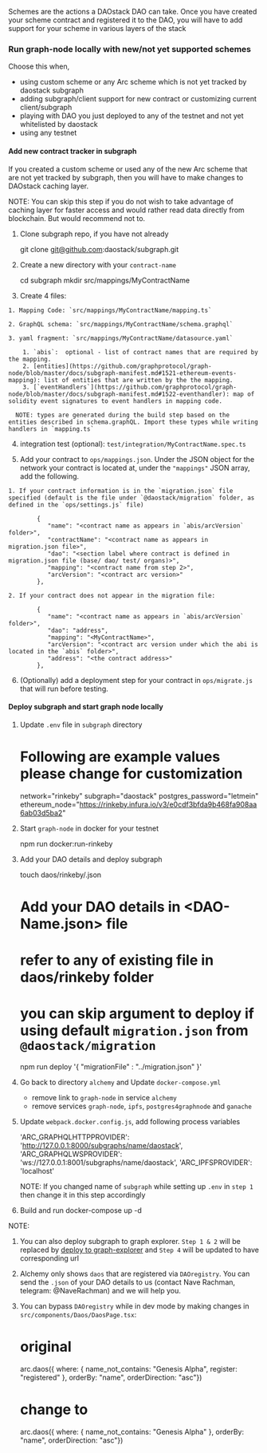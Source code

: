 Schemes are the actions a DAOstack DAO can take. Once you have created your scheme contract and registered it to the DAO, you will have to add support for your scheme in various layers of the stack

### Run  graph-node locally with new/not yet supported schemes

  Choose this when,

  - using custom scheme or any Arc scheme which is not yet tracked by daostack subgraph
  - adding subgraph/client support for new contract or customizing current client/subgraph
  - playing with DAO you just deployed to any of the testnet and not yet whitelisted by daostack
  - using any testnet

#### Add new contract tracker in subgraph

  If you created a custom scheme or used any of the new Arc scheme that are not yet tracked by subgraph, then you will have to make changes to DAOstack caching layer. 

  NOTE: You can skip this step if you do not wish to take advantage of caching layer for faster access and would rather read data directly from blockchain. But would recommend not to.

  1. Clone subgraph repo, if you have not already

        git clone git@github.com:daostack/subgraph.git
  
  2. Create a new directory with your `contract-name`

        cd subgraph
        mkdir src/mappings/MyContractName

  3. Create 4 files:

    1. Mapping Code: `src/mappings/MyContractName/mapping.ts`

    2. GraphQL schema: `src/mappings/MyContractName/schema.graphql`

    3. yaml fragment: `src/mappings/MyContractName/datasource.yaml`

        1. `abis`:  optional - list of contract names that are required by the mapping.
        2. [entities](https://github.com/graphprotocol/graph-node/blob/master/docs/subgraph-manifest.md#1521-ethereum-events-mapping): list of entities that are written by the the mapping.
        3. [`eventHandlers`](https://github.com/graphprotocol/graph-node/blob/master/docs/subgraph-manifest.md#1522-eventhandler): map of solidity event signatures to event handlers in mapping code.

      NOTE: types are generated during the build step based on the entities described in schema.graphQL. Import these types while writing handlers in `mapping.ts`
  4. integration test (optional): `test/integration/MyContractName.spec.ts`


  5. Add your contract to `ops/mappings.json`. Under the JSON object for the network your contract is located at, under the `"mappings"` JSON array, add the following.

    1. If your contract information is in the `migration.json` file specified (default is the file under `@daostack/migration` folder, as defined in the `ops/settings.js` file)

            {
               "name": "<contract name as appears in `abis/arcVersion` folder>",
               "contractName": "<contract name as appears in migration.json file>",
               "dao": "<section label where contract is defined in migration.json file (base/ dao/ test/ organs)>",
               "mapping": "<contract name from step 2>",
               "arcVersion": "<contract arc version>"
            },

    2. If your contract does not appear in the migration file:

            {
               "name": "<contract name as appears in `abis/arcVersion` folder>",
               "dao": "address",
               "mapping": "<MyContractName>",
               "arcVersion": "<contract arc version under which the abi is located in the `abis` folder>",
               "address": "<the contract address>"
            },

  6. (Optionally) add a deployment step for your contract in `ops/migrate.js` that will run before testing.

#### Deploy subgraph and start graph node locally

  1. Update `.env` file in `subgraph` directory

        # Following are example values please change for customization
        network="rinkeby"
        subgraph="daostack"
        postgres_password="letmein"
        ethereum_node="https://rinkeby.infura.io/v3/e0cdf3bfda9b468fa908aa6ab03d5ba2"

  2. Start `graph-node` in docker for your testnet

        npm run docker:run-rinkeby 

  3. Add your DAO details and deploy subgraph

        touch daos/rinkeby/<DAO-Name>.json

        # Add your DAO details in <DAO-Name.json> file
        # refer to any of existing file in daos/rinkeby folder
        # you can skip argument to deploy if using default `migration.json` from `@daostack/migration`

        npm run deploy '{  "migrationFile" : "../migration.json" }'
        
  4. Go back to directory `alchemy` and Update `docker-compose.yml`

        - remove link to `graph-node` in service `alchemy`
        - remove services `graph-node`, `ipfs`, `postgres4graphnode` and `ganache`

  5. Update `webpack.docker.config.js`, add following process variables

        'ARC_GRAPHQLHTTPPROVIDER': 'http://127.0.0.1:8000/subgraphs/name/daostack',
        'ARC_GRAPHQLWSPROVIDER': 'ws://127.0.0.1:8001/subgraphs/name/daostack',
        'ARC_IPFSPROVIDER': 'localhost'

      NOTE: If you changed name of `subgraph` while setting up `.env` in `step 1` then change it in this step accordingly
      
  6. Build and run
          docker-compose up -d

  NOTE: 

  1. You can also deploy subgraph to graph explorer. `Step 1 & 2` will be replaced by [deploy to graph-explorer](https://github.com/daostack/subgraph#deploy-subgraph)
   and `Step 4` will be updated to have corresponding url

  2. Alchemy only shows `daos` that are registered via `DAOregistry`. You can send the `.json` of your DAO details to us (contact Nave Rachman, telegram: @NaveRachman) and we will help you.
  
  3. You can bypass `DAOregistry` while in dev mode by making changes in `src/components/Daos/DaosPage.tsx`:
      
      # original
      arc.daos({ where: { name_not_contains: "Genesis Alpha", register: "registered" }, orderBy: "name", orderDirection: "asc"})

      # change to
      arc.daos({ where: { name_not_contains: "Genesis Alpha" }, orderBy: "name", orderDirection: "asc"})
